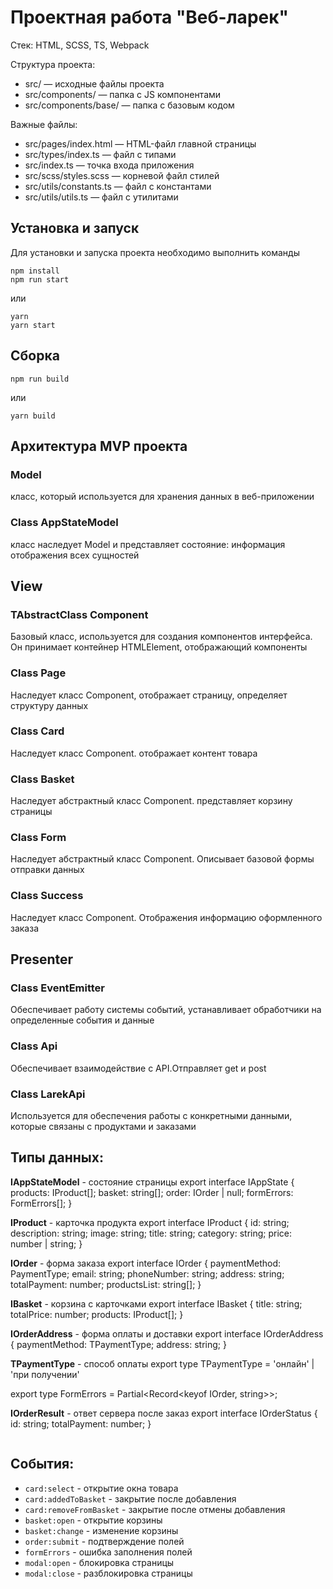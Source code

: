 # Проектная работа "Веб-ларек"

Стек: HTML, SCSS, TS, Webpack

Структура проекта:
- src/ — исходные файлы проекта
- src/components/ — папка с JS компонентами
- src/components/base/ — папка с базовым кодом

Важные файлы:
- src/pages/index.html — HTML-файл главной страницы
- src/types/index.ts — файл с типами
- src/index.ts — точка входа приложения
- src/scss/styles.scss — корневой файл стилей
- src/utils/constants.ts — файл с константами
- src/utils/utils.ts — файл с утилитами

## Установка и запуск
Для установки и запуска проекта необходимо выполнить команды

```
npm install
npm run start
```

или

```
yarn
yarn start
```
## Сборка

```
npm run build
```

или

```
yarn build
```

## Архитектура MVP проекта

###  Model
класс, который используется для хранения данных в веб-приложении
### Class AppStateModel
класс наследует Model и представляет  состояние: информация отображения всех сущностей

##  View

### TAbstractClass Component
Базовый класс, используется для создания компонентов интерфейса. Он принимает контейнер HTMLElement, отображающий компоненты

### Class Page
Наследует класс Component, отображает страницу, определяет структуру данных

### Class Card
Наследует класс Component<ICard>. отображает контент товара

### Class Basket
Наследует абстрактный класс Component. представляет корзину страницы

### Class Form
Наследует абстрактный класс Component. Описывает базовой формы отправки данных

### Class Success
Наследует класс Component. Отображения информацию оформленного заказа

##  Presenter

### Class EventEmitter
Обеспечивает работу системы событий, устанавливает обработчики на определенные события и данные

### Class Api
Обеспечивает взаимодействие с API.Отправляет get и post

### Class LarekApi
Используется для обеспечения работы с конкретными данными, которые связаны с продуктами и заказами


## Типы данных:

**IAppStateModel** - состояние страницы
export interface IAppState {
	products: IProduct[];
	basket: string[];
	order: IOrder | null;
	formErrors: FormErrors[];
}

**IProduct** - карточка продукта
export interface IProduct {
	id: string;
	description: string;
	image: string;
	title: string;
	category: string;
	price: number | string;
}

**IOrder** - форма заказа
export interface IOrder {
  paymentMethod: PaymentType;
  email: string;
  phoneNumber: string;
	address: string;
	totalPayment: number;
	productsList: string[];
}

**IBasket** - корзина с карточками
export interface IBasket {
	title: string;
	totalPrice: number;
	products: IProduct[];
}

**IOrderAddress** - форма оплаты и доставки
export interface IOrderAddress {
	paymentMethod: TPaymentType;
	address: string;
}

**TPaymentType** - способ оплаты
export type TPaymentType = 
  'онлайн' | 
  'при получении'

export type FormErrors = Partial<Record<keyof IOrder, string>>;

**IOrderResult** - ответ сервера после заказ
export interface IOrderStatus {
	id: string;
	totalPayment: number;
}
```

```
## События:

- `card:select` - открытие окна товара
- `card:addedToBasket` - закрытие после добавления
- `card:removeFromBasket` - закрытие после отмены добавления
- `basket:open` - открытие корзины
- `basket:change` - изменение корзины
- `order:submit` - подтверждение полей 
- `formErrors` - ошибка заполнения полей
- `modal:open` - блокировка страницы
- `modal:close` - разблокировка страницы
```